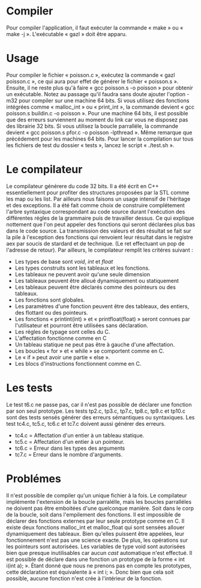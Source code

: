 Compiler
========

Pour compiler l'application, il faut exécuter la commande « make » ou « make -j ».
L'exécutable « gazl » doit être apparu.

Usage
=====

Pour compiler le fichier « poisson.c », exécutez la commande « gazl poisson.c », ce qui aura pour effet de générer le fichier « poisson.s ».
Ensuite, il ne reste plus qu'à faire « gcc poisson.s -o poisson » pour obtenir un exécutable. Notez au passage qu'il faudra sans doute ajouter l'option -m32 pour compiler sur une machine 64 bits.
Si vous utilisez des fonctions intégrées comme « malloc_int » ou « print_int », la commande devient « gcc poisson.s buildin.c -o poisson ». Pour une machine 64 bits, il est possible que des erreurs surviennent au moment du link car vous ne disposez pas des librairie 32 bits.
Si vous utilisez la boucle parralléle, la commande devient « gcc poisson.s pfor.c -o poisson -lpthread ». Même remarque que précédement pour les machines 64 bits.
Pour lancer la compilation sur tous les fichiers de test du dossier « tests », lancez le script « ./test.sh ».

Le compilateur
==============

Le compilateur générere du code 32 bits.
Il a été écrit en C++ essentiellement pour profiter des structures proposées par la STL comme les map ou les list. Par ailleurs nous faisons un usage intensif de l'héritage et des exceptions.
Il a été fait comme choix de construire complétement l'arbre syntaxique correspondant au code source durant l'exécution des différentes régles de la grammaire puis de travailler dessus. 
Ce qui explique nottement que l'on peut appeler des fonctions qui seront déclarées plus bas dans le code source.
La transmission des valeurs et des résultat se fait sur la pile à l'exception des fonctions qui renvoient leur résultat dans le registre aex par soucis de stardard et de technique. (Le ret effectuant un pop de l'adresse de retour).
Par ailleurs, le compilateur remplit les critéres suivant :
* Les types de base sont *void*, *int* et *float*
* Les types construits sont les tableaux et les fonctions.
* Les tableaux ne peuvent avoir qu'une seule dimension
* Les tableaux peuvent être alloué dynamiquement ou statiquement
* Les tableaux peuvent être déclarés comme des pointeurs ou des tableaux.
* Les fonctions sont globales.
* Les paramètres d'une fonction peuvent être des tableaux, des entiers, des flottant ou des pointeurs.
* Les fonctions « printint(int) » et « printfloat(float) » seront connues par l'utilisateur et pourront être utilisées sans déclaration.
* Les régles de typage sont celles du C.
* L'affectation fonctionne comme en C
* Un tableau statique ne peut pas être à gauche d'une affectation.
* Les boucles « for » et « while » se comportent comme en C.
* Le « if » peut avoir une partie « else ».
* Les blocs d'instructions fonctionnent comme en C.

Les tests
=========

Le test t6.c ne passe pas, car il n'est pas possible de déclarer une fonction par son seul prototype.
Les tests tp2.c, tp3.c, tp7.c, tp8.c, tp9.c et tp10.c sont des tests sensés générer des erreurs sémantiques ou syntaxiques.
Les test tc4.c, tc5.c, tc6.c et tc7.c doivent aussi générer des erreurs.
* tc4.c = Affectation d'un entier à un tableau statique.
* tc5.c = Affectation d'un entier à un pointeur.
* tc6.c = Erreur dans les types des arguments
* tc7.c = Erreur dans le nombre d'arguments.

Problémes
=========

Il n'est possible de compiler qu'un unique fichier à la fois.
Le compilateur implémente l'extension de la boucle parralélle, mais les boucles parralléles ne doivent pas être emboitées d'une quelconque manière. Soit dans le corp de la boucle, soit dans l'empilement des fonctions.
Il est impossible de déclarer des fonctions externes par leur seule prototype comme en C.
Il existe deux fonctions malloc_int et malloc_float qui sont sensées allouer dynamiquement des tableaux. Bien qu'elles puissent être appelées, leur fonctionnement n'est pas une science exacte.
De plus, les opérations sur les pointeurs sont autorisées.
Les variables de type void sont autorisées bien que presque inutilisables car aucun *cast* automatique n'est effectué.
Il est possible de déclare dans une fonction un prototype de la forme « int i(int a); ». Étant donné que nous ne prenons pas en compte les prototypes, cette déclaration est équivalente à « int i; ». Donc bien que cela soit possible, aucune fonction n'est crée à l'intérieur de la fonction.
